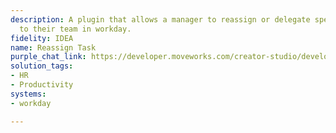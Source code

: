 ```yaml
---
description: A plugin that allows a manager to reassign or delegate specific tasks
  to their team in workday.
fidelity: IDEA
name: Reassign Task
purple_chat_link: https://developer.moveworks.com/creator-studio/developer-tools/purple-chat/?conversation=%7B%22startTimestamp%22%3A%2211%3A43+AM%22%2C%22messages%22%3A%5B%7B%22role%22%3A%22assistant%22%2C%22parts%22%3A%5B%7B%22richText%22%3A%22%3Cp%3EJust+a+reminder%2C+you+have+an+open+task+in+Workday+to+review+and+approve+expenses.%3C%2Fp%3E%22%7D%5D%7D%2C%7B%22role%22%3A%22user%22%2C%22parts%22%3A%5B%7B%22richText%22%3A%22%3Cp%3ECan+you+actually+put+Albert+as+the+approver.+He+will+be+leading+the+reviewing+and+approving+expenses.%3C%2Fp%3E%22%7D%5D%7D%2C%7B%22role%22%3A%22assistant%22%2C%22parts%22%3A%5B%7B%22reasoningSteps%22%3A%5B%7B%22status%22%3A%22success%22%2C%22richText%22%3A%22%3Cp%3E%E2%9C%85+Working+on+%3Cb%3EReassign+Task+To+Albert%3C%2Fb%3E%3Cbr%3E%E2%8F%B3+Calling+Plugin+%3Cb%3EReassign+Task+In+Workday%3C%2Fb%3E%3C%2Fp%3E%22%7D%5D%7D%2C%7B%22richText%22%3A%22I%27ve+reassigned+the+task+to+Albert.+You+will+receive+a+notification+once+he+completes+the+task.+Is+there+anything+else+I+can+assist+with%3F%22%7D%5D%7D%5D%7D
solution_tags:
- HR
- Productivity
systems:
- workday

---
```

